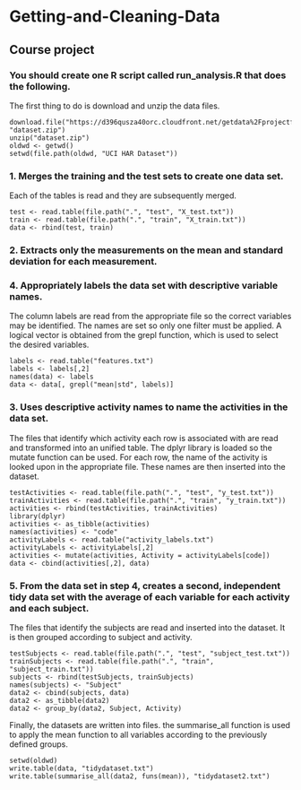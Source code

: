 # Getting-and-Cleaning-Data
## Course project

### You should create one R script called run_analysis.R that does the following.

The first thing to do is download and unzip the data files.

	download.file("https://d396qusza40orc.cloudfront.net/getdata%2Fprojectfiles%2FUCI%20HAR%20Dataset.zip", "dataset.zip")
	unzip("dataset.zip")
	oldwd <- getwd()
	setwd(file.path(oldwd, "UCI HAR Dataset"))

### 1. Merges the training and the test sets to create one data set.

Each of the tables is read and they are subsequently merged.

	test <- read.table(file.path(".", "test", "X_test.txt"))
	train <- read.table(file.path(".", "train", "X_train.txt"))
	data <- rbind(test, train)

### 2. Extracts only the measurements on the mean and standard deviation for each measurement.
### 4. Appropriately labels the data set with descriptive variable names.

The column labels are read from the appropriate file so the correct variables may be identified. The names are set so only one filter must be applied. A logical vector is obtained from the grepl function, which is used to select the desired variables.

	labels <- read.table("features.txt")
	labels <- labels[,2]
	names(data) <- labels
	data <- data[, grepl("mean|std", labels)]

### 3. Uses descriptive activity names to name the activities in the data set.

The files that identify which activity each row is associated with are read and transformed into an unified table. The dplyr library is loaded so the mutate function can be used. For each row, the name of the activity is looked upon in the appropriate file. These names are then inserted into the dataset.

	testActivities <- read.table(file.path(".", "test", "y_test.txt"))
	trainActivities <- read.table(file.path(".", "train", "y_train.txt"))
	activities <- rbind(testActivities, trainActivities)
	library(dplyr)
	activities <- as_tibble(activities)
	names(activities) <- "code"
	activityLabels <- read.table("activity_labels.txt")
	activityLabels <- activityLabels[,2]
	activities <- mutate(activities, Activity = activityLabels[code])
	data <- cbind(activities[,2], data)

### 5. From the data set in step 4, creates a second, independent tidy data set with the average of each variable for each activity and each subject.

The files that identify the subjects are read and inserted into the dataset. It is then grouped according to subject and activity.

	testSubjects <- read.table(file.path(".", "test", "subject_test.txt"))
	trainSubjects <- read.table(file.path(".", "train", "subject_train.txt"))
	subjects <- rbind(testSubjects, trainSubjects)
	names(subjects) <- "Subject"
	data2 <- cbind(subjects, data)
	data2 <- as_tibble(data2)
	data2 <- group_by(data2, Subject, Activity)

Finally, the datasets are written into files. the summarise_all function is used to apply the mean function to all variables according to the previously defined groups.

	setwd(oldwd)
	write.table(data, "tidydataset.txt")
	write.table(summarise_all(data2, funs(mean)), "tidydataset2.txt")
